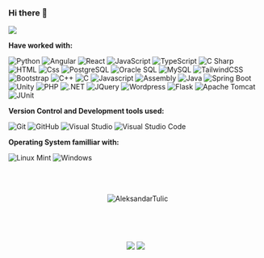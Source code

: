 ### Hi there 👋

![](https://komarev.com/ghpvc/?username=AleksandarTulic&color=blue&style=for-the-badge)

**Have worked with:**
<p>
  <img alt="Python" src="https://img.shields.io/badge/Python-3776AB?style=for-the-badge&logo=python&logoColor=white&style=flat" />
  <img alt="Angular" src="https://img.shields.io/badge/Angular-DD0031?logo=angular&logoColor=white&style=flat" />
  <img alt="React" src="https://img.shields.io/badge/React-61DAFB?logo=react&logoColor=white&style=flat" />
  <img alt="JavaScript" src="https://img.shields.io/badge/JavaScript-F7DF1E?logo=javascript&logoColor=white&style=flat" />
  <img alt="TypeScript" src="https://img.shields.io/badge/TypeScript-3178C6?logo=typescript&logoColor=white&style=flat" />
  <img alt="C Sharp" src="https://img.shields.io/badge/C%23-239120?logo=c-sharp&logoColor=white&style=flat" />
  <img alt="HTML" src="https://img.shields.io/badge/HTML-E34F26?logo=html5&logoColor=white&style=flat" />
  <img alt="Css" src="https://img.shields.io/badge/CSS-1572B6?logo=css3&logoColor=white&style=flat" />
  <img alt="PostgreSQL" src="https://img.shields.io/badge/PostgreSQL-336791?logo=postgresql&logoColor=white&style=flat" />
  <img alt="Oracle SQL" src="https://img.shields.io/badge/Oracle-F80000?style=flat&logo=oracle&logoColor=white" />
  <img alt="MySQL" src="https://img.shields.io/badge/mysql-%2300f.svg?style=flat&logo=mysql&logoColor=white" />
  <img alt="TailwindCSS" src="https://img.shields.io/badge/Tailwind CSS-38B2AC?&logo=tailwind+css&logoColor=white&style=flat"/>
  <img alt="Bootstrap" src="https://img.shields.io/badge/Bootstrap-7952B3?&logo=bootstrap&logoColor=white&style=flat"/>

  <img alt="C++" src="https://img.shields.io/badge/c++-%2300599C.svg?style=flat&logo=c%2B%2B&logoColor=white"/>
  <img alt="C" src="https://img.shields.io/badge/c-%2300599C.svg?style=flat&logo=c&logoColor=white"/>
  <img alt="Javascript" src="https://img.shields.io/badge/javascript-%23323330.svg?style=flat&logo=javascript&logoColor=%23F7DF1E"/>
  <img alt="Assembly" src="https://img.shields.io/badge/assembly%20script-%23000000.svg?style=flat&logo=assemblyscript&logoColor=white"/>
  <img alt="Java" src="https://img.shields.io/badge/java-%23ED8B00.svg?style=flat&logo=openjdk&logoColor=white"/>
  <img alt="Spring Boot" src="https://img.shields.io/badge/Spring%20Boot-6DB33F?logo=springboot&logoColor=fff&style=flat"/>
  <img alt="Unity" src="https://img.shields.io/badge/unity-%23000000.svg?style=flat&logo=unity&logoColor=white"/>
  <img alt="PHP" src="https://img.shields.io/badge/php-%23777BB4.svg?style=flat&logo=php&logoColor=white"/>
  <img alt=".NET" src="https://img.shields.io/badge/.NET-5C2D91?style=flat&logo=.net&logoColor=white"/>
  <img alt="JQuery" src="https://img.shields.io/badge/jquery-%230769AD.svg?style=flat&logo=jquery&logoColor=white"/>
  <img alt="Wordpress" src="https://img.shields.io/badge/WordPress-%23117AC9.svg?style=flat&logo=WordPress&logoColor=white"/>
  <img alt="Flask" src="https://img.shields.io/badge/Flask-000000?style=flat&logo=flask&logoColor=white"/>
  <img alt="Apache Tomcat" src="https://img.shields.io/badge/Apache%20Tomcat-F8DC75?logo=apachetomcat&logoColor=000&style=flat"/>
  <img alt="JUnit" src="https://img.shields.io/badge/JUnit5-25A162?logo=junit5&logoColor=fff&style=flat"/>
</p>

**Version Control and Development tools used:**
<p>
  <img alt="Git" src="https://img.shields.io/badge/Git-F05032?logo=git&logoColor=white&style=flat" />
  <img alt="GitHub" src="https://img.shields.io/badge/GitHub-181717?logo=github&logoColor=white&style=flat" />
  <img alt="Visual Studio" src="https://img.shields.io/badge/Visual Studio-5C2D91?logo=visual+studio&logoColor=white&style=flat" />
  <img alt="Visual Studio Code" src="https://img.shields.io/badge/Visual Studio Code-007ACC?logo=visual+studio+code&logoColor=white&style=flat" />
</p>

**Operating System familliar with:**
<p>
  <img alt="Linux Mint" src="https://img.shields.io/badge/Linux%20Mint-87CF3E?style=flat&logo=Linux%20Mint&logoColor=white" />
  <img alt="Windows" src="https://img.shields.io/badge/Windows-0078D6?logo=windows&logoColor=white&style=flat" />
</p>

<br><br>
<div align="center">
 <div>
   <p>&nbsp;
     <img align="center" src="https://github-readme-streak-stats.herokuapp.com?user=AleksandarTulic&theme=react&date_format=M%20j%5B%2C%20Y%5D" alt="AleksandarTulic" />
   </p>
  </div>
 </div>
<br><h2></h2><br>

<div align="center">
  <img src="https://github-readme-stats.vercel.app/api?username=AleksandarTulic&count_private=true&theme=radical&show_icons=true" />
  <img src="https://github-readme-stats-sigma-five.vercel.app/api/top-langs/?username=AleksandarTulic&layout=compact&theme=radical"/>
</div>
<!--
**AleksandarTulic/AleksandarTulic** is a ✨ _special_ ✨ repository because its `README.md` (this file) appears on your GitHub profile.

Here are some ideas to get you started:

- 🔭 I’m currently working on ...
- 🌱 I’m currently learning ...
- 👯 I’m looking to collaborate on ...
- 🤔 I’m looking for help with ...
- 💬 Ask me about ...
- 📫 How to reach me: ...
- 😄 Pronouns: ...
- ⚡ Fun fact: ...
-->
